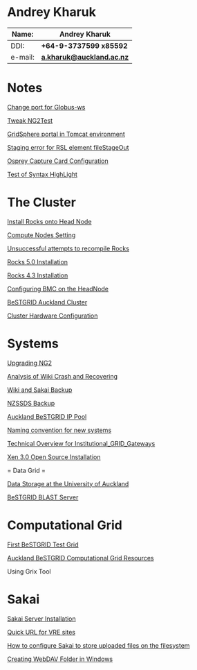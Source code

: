 # Andrey Kharuk

|  Name:    |  **Andrey Kharuk**            |
| --------- | ----------------------------- |
|  DDI:     |  **+64-9-3737599 x85592**     |
|  e-mail:  |  **a.kharuk@auckland.ac.nz**  |

# Notes 

[Change port for Globus-ws](/wiki/spaces/BeSTGRID/pages/3818228957)

[Tweak NG2Test](/wiki/spaces/BeSTGRID/pages/3818228497)

[GridSphere portal in Tomcat environment](/wiki/spaces/BeSTGRID/pages/3818228855)

[Staging error for RSL element fileStageOut](/wiki/spaces/BeSTGRID/pages/3818228522)

[Osprey Capture Card Configuration](/wiki/spaces/BeSTGRID/pages/3818228826)

[Test of Syntax HighLight](/wiki/spaces/BeSTGRID/pages/3818228788)

# The Cluster 

[Install Rocks onto Head Node](/wiki/spaces/BeSTGRID/pages/3818228980)

[Compute Nodes Setting](/wiki/spaces/BeSTGRID/pages/3818228479)

[Unsuccessful attempts to recompile Rocks](/wiki/spaces/BeSTGRID/pages/3818228412)

[Rocks 5.0 Installation](/wiki/spaces/BeSTGRID/pages/3818228624)

[Rocks 4.3 Installation](/wiki/spaces/BeSTGRID/pages/3818228666)

[Configuring BMC on the HeadNode](/wiki/spaces/BeSTGRID/pages/3818228833)

[BeSTGRID Auckland Cluster](/wiki/spaces/BeSTGRID/pages/3818228708)

[Cluster Hardware Configuration](/wiki/spaces/BeSTGRID/pages/3818228701)

# Systems 

[Upgrading NG2](/wiki/spaces/BeSTGRID/pages/3818228661)

[Analysis of Wiki Crash and Recovering](/wiki/spaces/BeSTGRID/pages/3818228613)

[Wiki and Sakai Backup](/wiki/spaces/BeSTGRID/pages/3818228934)

[NZSSDS Backup](/wiki/spaces/BeSTGRID/pages/3818228494)

[Auckland BeSTGRID IP Pool](/wiki/spaces/BeSTGRID/pages/3818228780)

[Naming convention for new systems](/wiki/spaces/BeSTGRID/pages/3818228580)

[Technical Overview for Institutional_GRID_Gateways](technical-overview-for-institutional-grid-gateways.md)

[Xen 3.0 Open Source Installation](/wiki/spaces/BeSTGRID/pages/3818228529)

= Data Grid = 

[Data Storage at the University of Auckland](/wiki/spaces/BeSTGRID/pages/3818228796)

[BeSTGRID BLAST Server](/wiki/spaces/BeSTGRID/pages/3818228594)

# Computational Grid 

[First BeSTGRID Test Grid](/wiki/spaces/BeSTGRID/pages/3818228493)

[Auckland BeSTGRID Computational Grid Resources](/wiki/spaces/BeSTGRID/pages/3818228944)

Using Grix Tool

# Sakai 

[Sakai Server Installation](/wiki/spaces/BeSTGRID/pages/3818228714)

[Quick URL for VRE sites](/wiki/spaces/BeSTGRID/pages/3818228473)

[How to configure Sakai to store uploaded files on the filesystem](/wiki/spaces/BeSTGRID/pages/3818228447)

[Creating WebDAV Folder in Windows](/wiki/spaces/BeSTGRID/pages/3818228607)
